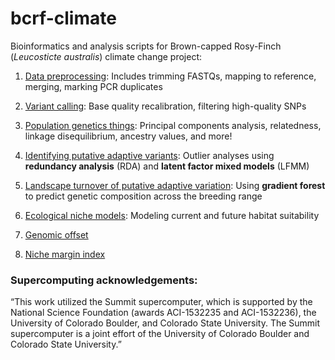 # bcrf-climate

Bioinformatics and analysis scripts for Brown-capped Rosy-Finch (*Leucosticte australis*) climate change project:

1.  [Data preprocessing](https://github.com/mgdesaix/bcrf-climate/blob/master/01_Preprocessing/Preprocessing.md): Includes trimming FASTQs, mapping to reference, merging, marking PCR duplicates

2.  [Variant calling](https://github.com/mgdesaix/bcrf-climate/blob/master/02_VariantCalling/Variants.md): Base quality recalibration, filtering high-quality SNPs

3.  [Population genetics things](https://github.com/mgdesaix/bcrf-climate/blob/main/03_PopulationGenetics/Popgen.md): Principal components analysis, relatedness, linkage disequilibrium, ancestry values, and more!

4.  [Identifying putative adaptive variants](https://github.com/mgdesaix/bcrf-climate/blob/main/04_GEA/GEA.md): Outlier analyses using **redundancy analysis** (RDA) and **latent factor mixed models** (LFMM)

5. [Landscape turnover of putative adaptive variation](https://github.com/mgdesaix/bcrf-climate/blob/main/05_GradientForest/gradient-forest.md): Using **gradient forest** to predict genetic composition across the breeding range

6. [Ecological niche models](https://github.com/mgdesaix/bcrf-climate/blob/main/06_EcologicalNicheModeling/enm.md): Modeling current and future habitat suitability

7. [Genomic offset](https://github.com/mgdesaix/bcrf-climate/blob/main/07_GenomicOffset/genomic-offset.md)

8. [Niche margin index](https://github.com/mgdesaix/bcrf-climate/blob/main/08_NicheMarginIndex/nmi.md)


### Supercomputing acknowledgements:

“This work utilized the Summit supercomputer, which is supported by the National Science Foundation (awards ACI-1532235 and ACI-1532236), the University of Colorado Boulder, and Colorado State University. The Summit supercomputer is a joint effort of the University of Colorado Boulder and Colorado State University.”